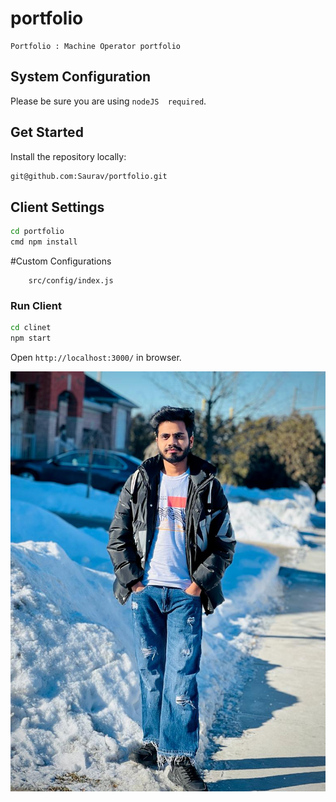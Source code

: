# portfolio

    Portfolio : Machine Operator portfolio

## System Configuration

Please be sure you are using `nodeJS  required`.

## Get Started

Install the repository locally:

```bash
git@github.com:Saurav/portfolio.git
```

## Client Settings

```bash
cd portfolio
cmd npm install
```

#Custom Configurations
```spacebars
    src/config/index.js
```


### Run Client

```bash
cd clinet
npm start
```

Open `http://localhost:3000/` in browser.

![alt text](images/p3.jpeg)


